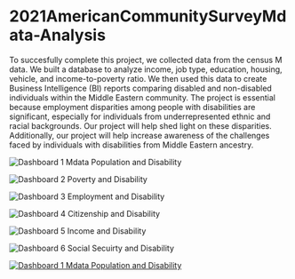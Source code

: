 # 2021AmericanCommunitySurveyMdata-Analysis

To succesfully complete this project, we collected data from the census M data. We built a database to analyze income, job type, education, housing, vehicle, and income-to-poverty ratio. We then used this data to create Business Intelligence (BI) reports comparing disabled and non-disabled individuals within the Middle Eastern community.  The project is essential because employment disparities among people with disabilities are significant, especially for individuals from underrepresented ethnic and racial backgrounds. Our project will help shed light on these disparities.  Additionally, our project will help increase awareness of the challenges faced by individuals with disabilities from Middle Eastern ancestry.



![Dashboard 1 Mdata Population and Disability](https://github.com/juvi-coder/2021AmericanCommunitySurveyMdata-Analysis/assets/100660932/4bdf27b3-bcc2-4527-9e2d-6473478f5c1b)


![Dashboard 2 Poverty and Disability](https://github.com/juvi-coder/2021AmericanCommunitySurveyMdata-Analysis/assets/100660932/c32adeed-7e1b-4570-8323-dc52dc82c5de)


![Dashboard 3 Employment and Disability](https://github.com/juvi-coder/2021AmericanCommunitySurveyMdata-Analysis/assets/100660932/9b2711df-2b53-47ad-9bd7-157454c76718)


![Dashboard 4 Citizenship and Disability ](https://github.com/juvi-coder/2021AmericanCommunitySurveyMdata-Analysis/assets/100660932/1242b6a2-e6fb-4886-8e6f-67b9d47b9a66)



![Dashboard 5 Income and Disability ](https://github.com/juvi-coder/2021AmericanCommunitySurveyMdata-Analysis/assets/100660932/f45970d1-7e79-442b-9013-36a3c8088721)


![Dashboard 6 Social Secuirty and Disability](https://github.com/juvi-coder/2021AmericanCommunitySurveyMdata-Analysis/assets/100660932/2440aea7-7ad0-46ac-ac98-5ae738c6251d)




<div class='tableauPlaceholder' id='viz1684126703285' style='position: relative'><noscript><a href='#'><img alt='Dashboard 1 Mdata Population and Disability ' src='https:&#47;&#47;public.tableau.com&#47;static&#47;images&#47;20&#47;2021AmericanCommunitySurveyDisabilityStudy&#47;Dashboard1MdataPopulationandDisability&#47;1_rss.png' style='border: none' /></a></noscript><object class='tableauViz'  style='display:none;'><param name='host_url' value='https%3A%2F%2Fpublic.tableau.com%2F' /> <param name='embed_code_version' value='3' /> <param name='site_root' value='' /><param name='name' value='2021AmericanCommunitySurveyDisabilityStudy&#47;Dashboard1MdataPopulationandDisability' /><param name='tabs' value='no' /><param name='toolbar' value='yes' /><param name='static_image' value='https:&#47;&#47;public.tableau.com&#47;static&#47;images&#47;20&#47;2021AmericanCommunitySurveyDisabilityStudy&#47;Dashboard1MdataPopulationandDisability&#47;1.png' /> <param name='animate_transition' value='yes' /><param name='display_static_image' value='yes' /><param name='display_spinner' value='yes' /><param name='display_overlay' value='yes' /><param name='display_count' value='yes' /><param name='language' value='en-US' /></object></div>                <script type='text/javascript'>                    var divElement = document.getElementById('viz1684126703285');                    var vizElement = divElement.getElementsByTagName('object')[0];                    if ( divElement.offsetWidth > 800 ) { vizElement.style.width='1200px';vizElement.style.height='1627px';} else if ( divElement.offsetWidth > 500 ) { vizElement.style.width='1200px';vizElement.style.height='1627px';} else { vizElement.style.width='100%';vizElement.style.height='3727px';}                     var scriptElement = document.createElement('script');                    scriptElement.src = 'https://public.tableau.com/javascripts/api/viz_v1.js';                    vizElement.parentNode.insertBefore(scriptElement, vizElement);                </script>
